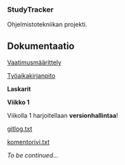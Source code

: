 ### StudyTracker

Ohjelmistotekniikan projekti.

## Dokumentaatio

[Vaatimusmäärittely](https://github.com/tiila/ot-harjoitustyo/blob/master/dokumentaatio/vaatimusmaarittely.md) 

[Työaikakirjanpito](https://github.com/tiila/ot-harjoitustyo/blob/master/dokumentaatio/tyoaikakirjanpito.md)

**Laskarit** 

**Viikko 1**

Viikolla 1 harjoitellaan **versionhallintaa**!

[gitlog.txt](https://github.com/tiila/ot-harjoitustyo/blob/master/laskarit/viikko1/gitlog.txt)

[komentorivi.txt](https://github.com/tiila/ot-harjoitustyo/blob/master/laskarit/viikko1/komentorivi.txt)


_To be continued..._
